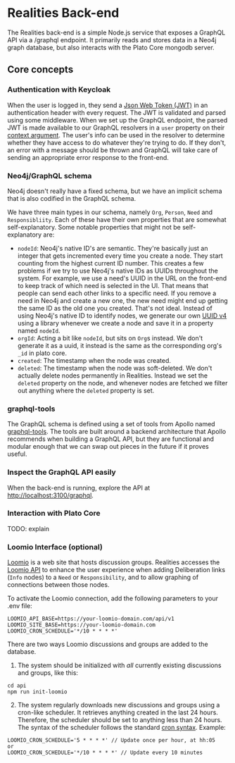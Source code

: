 # Realities Back-end

The Realities back-end is a simple Node.js service that exposes a GraphQL API via a /graphql endpoint. It primarily reads and stores data in a Neo4j graph database, but also interacts with the Plato Core mongodb server. 

## Core concepts

### Authentication with Keycloak

When the user is logged in, they send a [Json Web Token (JWT)](https://jwt.io/) in an authentication header with every request. The JWT is validated and parsed using some middleware. When we set up the GraphQL endpoint, the parsed JWT is made available to our GraphQL resolvers in a `user` property on their [context argument](https://graphql.org/graphql-js/graphql/#graphql). The user's info can be used in the resolver to determine whether they have access to do whatever they're trying to do. If they don't, an error with a message should be thrown and GraphQL will take care of sending an appropriate error response to the front-end.

### Neo4j/GraphQL schema

Neo4j doesn't really have a fixed schema, but we have an implicit schema that is also codified in the GraphQL schema.

We have three main types in our schema, namely `Org`, `Person`, `Need` and `Responsibliity`. Each of these have their own properties that are somewhat self-explanatory. Some notable properties that might not be self-explanatory are: 

- `nodeId`: Neo4j's native ID's are semantic. They're basically just an integer that gets incremented every time you create a node. They start counting from the highest current ID number. This creates a few problems if we try to use Neo4j's native IDs as UUIDs throughout the system. For example, we use a need's UUID in the URL on the front-end to keep track of which need is selected in the UI. That means that people can send each other links to a specific need. If you remove a need in Neo4j and create a new one, the new need might end up getting the same ID as the old one you created. That's not ideal. Instead of using Neo4j's native ID to identify nodes, we generate our own [UUID v4](https://github.com/kelektiv/node-uuid) using a library whenever we create a node and save it in a property named `nodeId`.
- `orgId`: Acting a bit like `nodeId`, but sits on `Org`s instead. We don't generate it as a uuid, it instead is the same as the corresponding org's `_id` in plato core.
- `created`: The timestamp when the node was created. 
- `deleted`: The timestamp when the node was soft-deleted. We don't actually delete nodes permanently in Realities. Instead we set the `deleted` property on the node, and whenever nodes are fetched we filter out anything where the `deleted` property is set. 

### graphql-tools

The GraphQL schema is defined using a set of tools from Apollo named [graphql-tools](https://www.apollographql.com/docs/graphql-tools/). The tools are built around a backend architecture that Apollo recommends when building a GraphQL API, but they are functional and modular enough that we can swap out pieces in the future if it proves useful. 

### Inspect the GraphQL API easily

When the back-end is running, explore the API at [http://localhost:3100/graphql](http://localhost:3100/graphql). 

### Interaction with Plato Core

TODO: explain

### Loomio Interface (optional)

[Loomio](https://loomio.com/) is a web site that hosts discussion groups.  Realities accesses the [Loomio API](https://help.loomio.org/en/dev_manual/using_the_api/)
to enhance the user experience when adding Deliberation links (`Info` nodes) to a `Need` or `Responsibility`, and to allow graphing of
connections between those nodes.

To activate the Loomio connection, add the following parameters to your .env file:

```
LOOMIO_API_BASE=https://your-loomio-domain.com/api/v1
LOOMIO_SITE_BASE=https://your-loomio-domain.com
LOOMIO_CRON_SCHEDULE='*/10 * * * *'
```

There are two ways Loomio discussions and groups are added to the database.

1. The system should be initialized with *all* currently existing discussions and groups, like this:
```
cd api
npm run init-loomio
```
2. The system regularly downloads new discussions and groups using a cron-like scheduler.  It retrieves anything created
in the last 24 hours.  Therefore, the scheduler should be set to anything less than 24 hours.  The syntax of the
scheduler follows the standard [cron syntax](https://en.wikipedia.org/wiki/Cron).
Example:
```
LOOMIO_CRON_SCHEDULE='5 * * * *' // Update once per hour, at hh:05
or
LOOMIO_CRON_SCHEDULE='*/10 * * * *' // Update every 10 minutes
```
